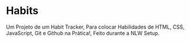# Habits
 Um Projeto de um Habit Tracker,  Para colocar  Habilidades de HTML, CSS, JavaScript, Git e Github na Prática!, Feito durante a NLW Setup.
